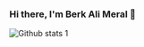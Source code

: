 ### Hi there, I'm Berk Ali Meral 👋

<!--
**berkalimeral/berkalimeral** is a ✨ _special_ ✨ repository because its `README.md` (this file) appears on your GitHub profile.

Here are some ideas to get you started:

. 🔭 I’m currently working on Flutter
. 🌱 I’m currently learning Flutter
. 📫 How to reach me: berkalisimsek@hotmail.com
-->
![Github stats 1](https://github-readme-stats.vercel.app/api?username=berkalimeral&show_icons=true&theme=tokyonight) 
